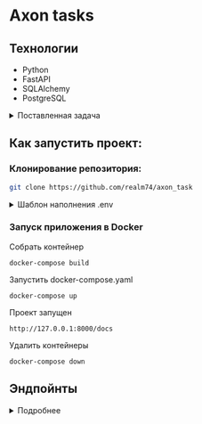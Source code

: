 # Axon tasks


## Технологии

- Python
- FastAPI
- SQLAlchemy
- PostgreSQL


<details> 
<summary> Поставленная задача </summary>
# Тестовое задание на позицию junior backend разработчика

Вам необходимо разработать систему **контроля заданий на выпуск продукции**.
Её функционал заключается в том, чтобы получать сменные задания (партии) и уникальные идентификаторы продукции в рамках этой партии, а так же проверять (по запросу из внешней системы), принадлежит ли данный идентификатор продукции данной партии.

Язык программирования -- Python, фреймворк -- FastAPI, БД -- PostgreSQL.

Для выполнения этого задания используйте этот репозиторий как template (кнопка ``Use this template``), перед отправкой заполните следующие пункты:

**Основные задачи:**

- [ ] Эндпойнт добавления сменных заданий
- [ ] Эндпойнт получения сменного задания по ID
- [ ] Эндпойнт изменения сменного задания по ID
- [ ] Эндпойнт получения списка сменных заданий по фильтрам
- [ ] Эндпойнт "аггрегации" продукции

**Задачи "со звездочкой":**

- [ ] Тесты
- [ ] docker
- [ ] Базовый CI/CD

**Запуск проекта:**

Опишите, как запустить ваш проект и как запустить тесты (если они есть).

Решение нужно отправить в виде ссылки на ваш репозиторий с проектом (не забудьте сделать его публичным).

Пожалуйста, в ходе решения этой задачи постарайтесь комитить ваши действия (а не просто отправить готовое решение одним коммитом), нам важно оценить не только ваше решение, но и как вы к нему пришли.

Нам будет особенно приятно, если вы будете использовать [conventional commits](https://www.conventionalcommits.org/en/v1.0.0/#summary).

Если в ходе реализации возникнут какие-то вопросы, смело задавайте их в [issues](https://github.com/axon-expert/backend-test-task/issues) данного репозитория, мы на них обязательно ответим.

## Основные задачи

### Эндпойнт добавления сменных заданий

Принимает список сменных заданий в виде json.

Сменное задание состоит из следующих полей с следующими типами:

**СтатусЗакрытия**: bool

**ПредставлениеЗаданияНаСмену**: str

**Рабочий центр**: str

**Смена**: str

**Бригада**: str

**НомерПартии**: int

**ДатаПартии**: date

**Номенклатура**: str

**КодЕКН**: str

**ИдентификаторРЦ**: str

**ДатаВремяНачалаСмены**: datetime

**ДатаВремяОкончанияСмены**: datetime

Пример:
```json
[
	{
		"СтатусЗакрытия": false,
		"ПредставлениеЗаданияНаСмену": "Задание на смену 2345",
		"Линия": "Т2",
		"Смена": "1",
		"Бригада": "Бригада №4",
		"НомерПартии": 22222,
		"ДатаПартии": "2024-01-30",
		"Номенклатура": "Какая то номенклатура",
		"КодЕКН": "456678",
		"ИдентификаторРЦ": "A",
		"ДатаВремяНачалаСмены": "2024-01-30T20:00:00+05:00",
		"ДатаВремяОкончанияСмены": "2024-01-31T08:00:00+05:00"
	}
]
```

Да, поля на русском, потому что эти данные приходят из корпоративной системы заказчика) Чтобы корректно с этим работать, советуем использовать [validation_alias](https://docs.pydantic.dev/latest/concepts/fields/#field-aliases) в ваших pydantic моделях. Как эти поля назвать в ваших pydantic моделях, остается на ваше усмотрение.

Каким образом хранить это в БД остается так же на ваше усмотрение, кроме одного момента: у сменного задания по-мимо поля ``СтатусЗакрытия`` должно быть поле ``closed_at`` (время закрытия), которое выставляется при закрытии партии (если она еще открыта, то это поле имеет значение ``null``). Так же у сменного задания должен быть какой-то внутренний id (в качестве ``primary key``), по которому можно было бы получить информацию о конкретном сменном задании, либо же изменить ее (например, закрыть сменное задание).

Важно: пара НомерПартии и ДатаПартии всегда уникальна! Если уже существует какая-то партия с аналогичным номером партии и датой партии, мы должны ее перезаписать.

### Эндпойнт получения сменного задания (партии) по ID (``primary key``).
Данный эндпойнт должен вернуть json с сменным заданием по его внутреннему ID вместе с списком уникальных кодов продукции, привязанных к этой партии (о привязке уникальных кодов продукции к партии далее).

Если сменного задания с данным ID нет, то вернуть 404 ошибку.

В респонсе нет нужды использовать поля на русском языке, этот эндпойнт используем мы, а не заказчик. (то есть в респонсе будут поля с такими же названиями, какие вы им дали)

### Эндпойнт изменения сменного задания (партии) по ID (``primary key``).
Данный эндпойнт должен позволять изменить одно или несколько полей. Если сменного задания с данным ID нет, то вернуть 404 ошибку.

На вход должен быть json с полями и их новыми значениями (без ``closed_at`` и ``id``). Если какого-то поля в json'е нет, то нужно оставить то значение, которое было изначально.
Если статус закрытия партии меняется на ``True``, то в ``closed_at`` необходимо выставить текущий ``datetime``, а если наоборот -- то ``null``.

Советуем для этого использовать специальную pydantic модель с ``Optional`` полями (у которых дефолтное значение ``None``). В данной модели нет нужды использовать ``validation_alias``, наименования полей будет такое, какое вы сами написали.

В качестве респонса необходимо вернуть json обновленной партии.

### Эндпойнт получения сменных заданий по различным фильтрам 

Данный эндпойнт должен возвращать json со списком сменных заданий по различным фильтрам (СтатусЗакрытия, НомерПартии, ДатаПартии и так далее, рассчитываем на ваш полет фантазии).

Тут уже нет нужды использовать поля на русском языке, с этими данными работаем мы.

Желательно реализовать механизм пагинации (с помощью ``offset`` и ``limit``).

### Эндпойнт добавления продукции для сменного задания (партии).

Данный эндпойнт получает из корпоративной системы заказчика список уникальных кодов продукциии сменных заданий (НомерПартии и ДатаПартии), к которому данный код продукции **привязана**.

Пример:
```json
[
	{
		"УникальныйКодПродукта": "12gRV60MMsn1",
		"НомерПартии": 22222,
		"ДатаПартии": "2024-01-30"
	},
	{
		"УникальныйКодПродукта": "12gRV60MMsn2",
		"НомерПартии": 33333,
		"ДатаПартии": "2024-01-31"
	}
]
```

Необходимо сохранить уникальный код продукции с привязкой к партии. Дополнительно к коду добавить поля ``is_aggregated`` (bool поле, был ли данный уникальный код продукции уже аггрегирован) и ``aggregated_at`` (datetime, когда была аггрегирована продукция с данным уникальным кодом). Если продукция передана с несуществующей партией (нет сменного задания с указаным номером партии и датой партии), то данную продукцию можно игнорировать.

Уникальный код должен быть уникальным в принципе (а не только в рамках какой-то партии). Если переданная продукция с данным уникальным кодом уже существует, то ее можно игнорировать.

### Эндпойнт "аггрегации" продукции.
Данный эндпойнт принимает ID партии (``primary key``) и уникальный код продукции. Если данный уникальный код продукции существует и привязан к партии с данным ID, и при этом данный уникальный код продукции не был использован (аггрегирован), то необходимо изменить ``is_aggregated`` на true и ``aggregated_at`` на текущий ``datetime`` и вернуть уникальный код в виде json-а.

Если данный уникальный код уже был использован, то вернуть 400 ошибку с описанием: "unique code already used at {aggregated_at}".

Если уникальный код существует, но привязан к другой партии, необходимо вернуть 400 ошибку с описанием: "unique code is attached to another batch".

Если продукции с данным уникальным кодом не существует, то необходимо вернуть 404 ошибку.

Формат входных данных выбираете вы сами.

## Задания "со звездочкой"

### Добавить тесты (unit, functional, integration)

### Использовать контейнеризацию (docker)

### Базовый CI/CD
Используя ``Github actions``:
1. Добавить проверку кода линтерами (mypy, flake8) и форматтерами (black, isort). Вместо flake8, isort и black можно использовать ruff.
2. Добавить запуск тестов (если есть).
3. Добавить сборку проекта в docker образ и отправку этого образа в docker hub или github container registry.
</details>


## Как запустить проект:

### Клонирование репозитория:

```sh
git clone https://github.com/realm74/axon_task
```

<details> <summary> Шаблон наполнения .env </summary>

```
Example of filling a file .env:

DRIVER='postgresql+asyncpg'
USER='postgres'
PASSWORD='postgres'
HOST='localhost'
PORT='5432'
DB_NAME='postgres'

POSTGRES_USER=postgres
POSTGRES_PASSWORD=postgres
POSTGRES_DB=postgres
```

</details>

### Запуск приложения в Docker

Собрать контейнер

```
docker-compose build
```

Запустить docker-compose.yaml

```
docker-compose up
```

Проект запущен

```
http://127.0.0.1:8000/docs
```

Удалить контейнеры

```
docker-compose down
```

## Эндпойнты

<details> 
<summary> Подробнее </summary>

### Эндпойнт добавления сменных заданий: 

```python 
POST http://127.0.0.1:8000/tasks/add
```

```
[
  {
    "СтатусЗакрытия": true,
    "ПредставлениеЗаданияНаСмену": "string",
    "Линия": "string",
    "Смена": "string",
    "Бригада": "string",
    "НомерПартии": 0,
    "ДатаПартии": "2024-02-15",
    "Номенклатура": "string",
    "КодЕКН": "string",
    "ИдентификаторРЦ": "string",
    "ДатаВремяНачалаСмены": "2024-02-15T06:52:01.768Z",
    "ДатаВремяОкончанияСмены": "2024-02-15T06:52:01.768Z"
  }
]
```

Ответ:


###  Эндпойнт получения сменного задания по ID:

```python 
GET http://127.0.0.1:8000/tasks/{id}
```

Ответ:

```
{
  "id": 1,
  "status_closed": false,
  "shift_task_representation": "Задание на тестовую смену 10817446",
  "line": "Линия 10817446",
  "shift": "Смена 10817446",
  "brigade": "Бригада 10817446",
  "batch_number": 24472756,
  "batch_date": "2024-02-15",
  "nomenclature": "№ 10817446",
  "code_ekn": "654651",
  "identifier_rc": "6553661",
  "shift_start_time": "2024-02-15T15:00:00Z",
  "shift_end_time": "2024-02-15T03:00:00Z",
  "closed_at": null,
  "products": [
    {
      "id": 1,
      "product_code": "string",
      "is_aggregated": false,
      "aggregated_at": null,
      "task_id": 1
    }
  ]
}
```

###  Эндпойнт изменения сменного задания по ID:

```python 
PATCH http://127.0.0.1:8000/tasks/{id}
```

```
{
  "СтатусЗакрытия": true,
  "ПредставлениеЗаданияНаСмену": "string",
  "Линия": "string",
  "Смена": "string",
  "Бригада": "string",
  "Номенклатура": "string",
  "КодЕКН": "string",
  "ИдентификаторРЦ": "string",
  "ДатаВремяНачалаСмены": "2024-02-15T06:52:37.241Z",
  "ДатаВремяОкончанияСмены": "2024-02-15T06:52:37.241Z"
}
```

Ответ:

```
{
  "id": 2,
  "status_closed": true,
  "shift_task_representation": "string",
  "line": "string",
  "shift": "string",
  "brigade": "string",
  "batch_number": 34960791,
  "batch_date": "2024-02-15",
  "nomenclature": "string",
  "code_ekn": "string",
  "identifier_rc": "string",
  "shift_start_time": "2024-02-15T06:56:08.237000Z",
  "shift_end_time": "2024-02-15T06:56:08.237000Z",
  "closed_at": "2024-02-15T06:57:08.211670",
  "products": []
}
```

###  Эндпойнт получения списка сменных заданий по фильтрам:

```python 
GET http://127.0.0.1:8000/tasks?page=0&size=3&order_by=batch_number
```

Ответ:
```{
  "data": [
    {
      "id": 5,
      "status_closed": false,
      "shift_task_representation": "Задание на тестовую смену 10817446",
      "line": "Линия 10817446",
      "shift": "Смена 10817446",
      "brigade": "Бригада 10817446",
      "batch_number": 10817446,
      "batch_date": "2024-02-15",
      "nomenclature": "№ 10817446",
      "code_ekn": "654651",
      "identifier_rc": "6553661",
      "shift_start_time": "2024-02-15T15:00:00Z",
      "shift_end_time": "2024-02-15T03:00:00Z",
      "closed_at": null,
      "products": []
    },
    {
      "id": 1,
      "status_closed": false,
      "shift_task_representation": "Задание на тестовую смену 10817446",
      "line": "Линия 10817446",
      "shift": "Смена 10817446",
      "brigade": "Бригада 10817446",
      "batch_number": 24472756,
      "batch_date": "2024-02-15",
      "nomenclature": "№ 10817446",
      "code_ekn": "654651",
      "identifier_rc": "6553661",
      "shift_start_time": "2024-02-15T15:00:00Z",
      "shift_end_time": "2024-02-15T03:00:00Z",
      "closed_at": null,
      "products": [
        {
          "id": 1,
          "product_code": "string",
          "is_aggregated": false,
          "aggregated_at": null,
          "task_id": 1
        }
      ]
    },
    {
      "id": 6,
      "status_closed": false,
      "shift_task_representation": "Задание на тестовую смену 32067607",
      "line": "Линия 32067607",
      "shift": "Смена 32067607",
      "brigade": "Бригада 32067607",
      "batch_number": 32067607,
      "batch_date": "2024-02-15",
      "nomenclature": "№ 32067607",
      "code_ekn": "654651",
      "identifier_rc": "6553661",
      "shift_start_time": "2024-02-15T15:00:00Z",
      "shift_end_time": "2024-02-15T03:00:00Z",
      "closed_at": null,
      "products": []
    }
  ],
  "page": 0,
  "size": 3,
  "total": 1
}
```

###  Эндпойнт добавления продукта: 

```python 
POST http://127.0.0.1:8000/products/add
```

```
[
  {
    "УникальныйКодПродукта": "string",
    "НомерПартии": 0,
    "ДатаПартии": "2024-02-15"
  }
]
```

###  Эндпойнт "аггрегации" продукции:

```python 
POST http://127.0.0.1:8000/products/aggregate
```

```
{
  "task_id": 4,
  "product_code": "tg23g3geg"
}
```

Ответ:

```
{
  "detail": "tg23g3geg"
}
```
</details>